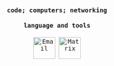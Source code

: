 <samp>
  <h4 align="center">code; computers; networking</h4>
  <h4 align="center">language and tools</h4>
  <p align="center">
    <img src="https://img.icons8.com/color/600/c-programming.png" alt="Email" width="50" height="50">
    <span></span>
    <img src="https://img.icons8.com/?size=512&id=13441&format=png" alt="Matrix" width="50" height="50">
  </p>
</samp>
